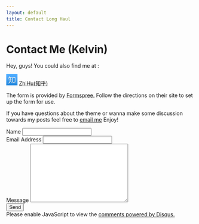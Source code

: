 ```yaml
---
layout: default
title: Contact Long Haul
---
```


<div id="contact">
  <h1 class="pageTitle">Contact Me (Kelvin)</h1>
  <div class="contactContent">
    <p>Hey, guys! You could also find me at :</p>
    <p><img src="/assets/img/zhihuicon.jpg  " alt="" width="30" height="30"> <a href="http://zhihu.com/people/kelvin_liang">ZhiHu(知乎)</a></p>
    <p>The form is provided by <a href="http://formspree.io/">Formspree.</a> Follow the directions on their site to set up the form for use.</p>
    <p>If you have questions about the theme or wanna make some discussion towards my posts feel free to <a href="mailto:kelvin_liang@outlook.com">email me</a> Enjoy!</p>
  </div>
  <form action="http://formspree.io/kelvin_liang@outlook.com" method="POST">
    <label for="name">Name</label>
    <input type="text" id="name" name="name" class="full-width"><br>
    <label for="email">Email Address</label>
    <input type="email" id="email" name="_replyto" class="full-width"><br>
    <label for="message">Message</label>
    <textarea name="message" id="message" cols="30" rows="10" class="full-width"></textarea><br>
    <input type="submit" value="Send" class="button">
  </form>

  <div id="disqus_thread"></div>
  <script type="text/javascript">
     /* * * CONFIGURATION VARIABLES * * */
     var disqus_shortname = 'kelvinleong';

     /* * * DON'T EDIT BELOW THIS LINE * * */
     (function() {
         var dsq = document.createElement('script'); dsq.type = 'text/javascript'; dsq.async = true;
         dsq.src = '//' + disqus_shortname + '.disqus.com/embed.js';
         (document.getElementsByTagName('head')[0] || document.getElementsByTagName('body')[0]).appendChild(dsq);
     })();
  </script>
  <noscript>Please enable JavaScript to view the <a href="https://disqus.com/?ref_noscript" rel="nofollow">comments powered by Disqus.</a></noscript>
</div>

